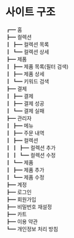 # 사이트 구조

┏━ 홈  
┣━ 컬렉션  
┃    ┣━ 컬렉션 목록  
┃    ┗━ 컬렉션 상세  
┣━ 제품  
┃    ┣━ 제품 목록(필터 검색)  
┃    ┣━ 제품 상세  
┃    ┗━ 키워드 검색  
┣━ 결제  
┃    ┣━ 결제  
┃    ┣━ 결제 성공  
┃    ┗━ 결제 실패  
┣━ 관리자  
┃    ┣━ 메뉴  
┃    ┣━ 주문 내역  
┃    ┣━ 컬렉션  
┃    ┃    ┣━ 컬렉션 추가  
┃    ┃    ┗━ 컬렉션 수정  
┃    ┗━ 제품  
┃         ┣━ 제품 추가  
┃         ┗━ 제품 수정  
┣━ 계정  
┣━ 로그인  
┣━ 회원가입  
┣━ 비밀번호 재설정  
┣━ 카트  
┣━ 이용 약관  
┗━ 개인정보 처리 방침  


